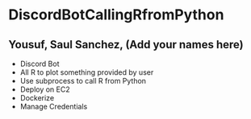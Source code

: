 # DiscordBotCallingRfromPython

## Yousuf, Saul Sanchez, (Add your names here) 

- Discord Bot
- All R to plot something provided by user
- Use subprocess to call R from Python
- Deploy on EC2 
- Dockerize
- Manage Credentials
